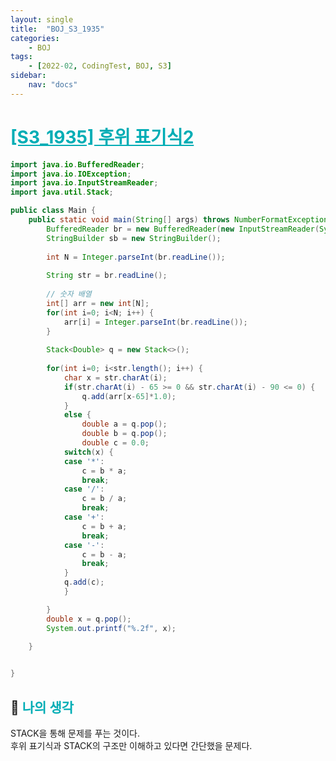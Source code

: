 ```yaml
---
layout: single
title:  "BOJ_S3_1935"
categories: 
    - BOJ
tags: 
    - [2022-02, CodingTest, BOJ, S3]
sidebar:
    nav: "docs"
---
```


# <b><a style="color:#00adb5" href="https://www.acmicpc.net/problem/1935" target=_blank>[S3_1935] 후위 표기식2</a></b>

```java
import java.io.BufferedReader;
import java.io.IOException;
import java.io.InputStreamReader;
import java.util.Stack;

public class Main {
	public static void main(String[] args) throws NumberFormatException, IOException {
		BufferedReader br = new BufferedReader(new InputStreamReader(System.in));
		StringBuilder sb = new StringBuilder();
		
		int N = Integer.parseInt(br.readLine());
		
		String str = br.readLine();
		
		// 숫자 배열
		int[] arr = new int[N];
		for(int i=0; i<N; i++) {
			arr[i] = Integer.parseInt(br.readLine());
		}
		
		Stack<Double> q = new Stack<>();
		
		for(int i=0; i<str.length(); i++) {
			char x = str.charAt(i);
			if(str.charAt(i) - 65 >= 0 && str.charAt(i) - 90 <= 0) {
				q.add(arr[x-65]*1.0);
			}
			else {			
				double a = q.pop();
				double b = q.pop();
				double c = 0.0;
			switch(x) {
			case '*':
				c = b * a;
				break;
			case '/':
				c = b / a;
				break;
			case '+':
				c = b + a;
				break;
			case '-':
				c = b - a;
				break;
			}
			q.add(c);
			}

		}
		double x = q.pop();
		System.out.printf("%.2f", x);
		
	} 


}

```

## 🤔 <b><a style="color:#00adb5">나의 생각</a></b>
STACK을 통해 문제를 푸는 것이다.<br>
후위 표기식과 STACK의 구조만 이해하고 있다면 간단했을 문제다.